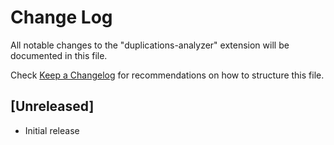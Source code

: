 # Change Log

All notable changes to the "duplications-analyzer" extension will be documented in this file.

Check [Keep a Changelog](http://keepachangelog.com/) for recommendations on how to structure this file.

## [Unreleased]

- Initial release